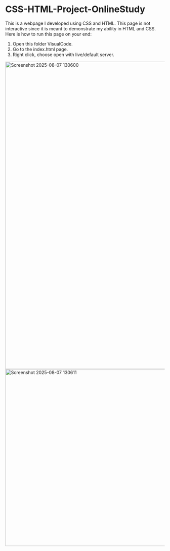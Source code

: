 # CSS-HTML-Project-OnlineStudy
This is a webpage I developed using CSS and HTML.
This page is not interactive since it is meant to demonstrate my ability in HTML and CSS.
Here is how to run this page on your end:
1. Open this folder VisualCode.
2. Go to the index.html page.
3. Right click, choose open with live/default server.
<img width="1919" height="973" alt="Screenshot 2025-08-07 130600" src="https://github.com/user-attachments/assets/12f10c3a-0599-4409-9030-3eae121f311f" />
<img width="1917" height="560" alt="Screenshot 2025-08-07 130611" src="https://github.com/user-attachments/assets/68c61f7d-fa5a-451f-9925-11324a5771b7" />
